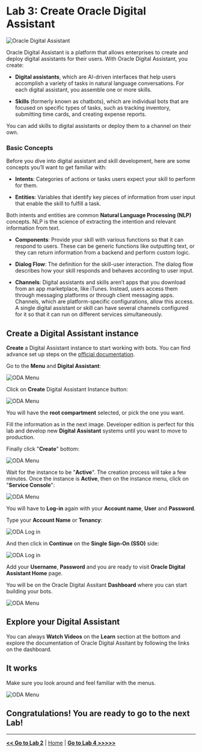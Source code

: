 # Lab 3: Create Oracle Digital Assistant

![Oracle Digital Assistant](../images/oda.png)

Oracle Digital Assistant is a platform that allows enterprises to create and deploy digital assistants for their users. With Oracle Digital Assistant, you create:

- **Digital assistants**, which are AI-driven interfaces that help users accomplish a variety of tasks in natural language conversations. For each digital assistant, you assemble one or more skills.

- **Skills** (formerly known as chatbots), which are individual bots that are focused on specific types of tasks, such as tracking inventory, submitting time cards, and creating expense reports.

You can add skills to digital assistants or deploy them to a channel on their own.

### Basic Concepts

Before you dive into digital assistant and skill development, here are some concepts you’ll want to get familiar with:

- **Intents**: Categories of actions or tasks users expect your skill to perform for them.

- **Entities**: Variables that identify key pieces of information from user input that enable the skill to fulfill a task.

Both intents and entities are common **Natural Language Processing (NLP)** concepts. NLP is the science of extracting the intention and relevant information from text.

- **Components**: Provide your skill with various functions so that it can respond to users. These can be generic functions like outputting text, or they can return information from a backend and perform custom logic.

- **Dialog Flow**: The definition for the skill-user interaction. The dialog flow describes how your skill responds and behaves according to user input.

- **Channels**: Digital assistants and skills aren’t apps that you download from an app marketplace, like iTunes. Instead, users access them through messaging platforms or through client messaging apps. Channels, which are platform-specific configurations, allow this access. A single digital assistant or skill can have several channels configured for it so that it can run on different services simultaneously.

## Create a Digital Assistant instance

**Create** a Digital Assistant instance to start working with bots. You can find advance set up steps on the [official documentation](https://docs.oracle.com/en/cloud/paas/digital-assistant/use-chatbot/order-service-and-provision-instance.html#GUID-7E4F1CE5-FB40-45DF-B0F0-949289F5E184).

Go to the **Menu** and **Digital Assistant**:

![ODA Menu](../images/oda_1.png)

Click on **Create** Digital Assistant Instance button:

![ODA Menu](../images/oda_2.png)

You will have the **root compartment** selected, or pick the one you want.

Fill the information as in the next image. Developer edition is perfect for this lab and develop new **Digital Assistant** systems until you want to move to production.

Finally click "**Create**" bottom:

![ODA Menu](../images/oda_3.png)

Wait for the instance to be "**Active**". The creation process will take a few minutes.
Once the instance is **Active**, then on the instance menu, click on "**Service Console**":

![ODA Menu](../images/oda_4.png)

You will have to **Log-in** again with your **Account name**, **User** and **Password**.

Type your **Account Name** or **Tenancy**:

![ODA Log in](../images/oda_login_1.png)

And then click in **Continue** on the **Single Sign-On (SSO)** side:

![ODA Log in](../images/oda_login_2.png)

Add your **Username**, **Password** and you are ready to visit **Oracle Digital Assistant Home** page.

You will be on the Oracle Digital Assitant **Dashboard** where you can start building your bots.

![ODA Menu](../images/oda_5.png)

## Explore your Digital Assistant

You can always **Watch Videos** on the **Learn** section at the bottom and explore the documentation of Oracle Digital Assitant by following the links on the dashboard.

## It works

Make sure you look around and feel familiar with the menus.

![ODA Menu](../images/oda_6.png)

## Congratulations! You are ready to go to the next Lab!

---

[**<< Go to Lab 2**](../lab2/README.md) | [Home](../README.md) | [**Go to Lab 4 >>>>>**](../lab4/README.md)
